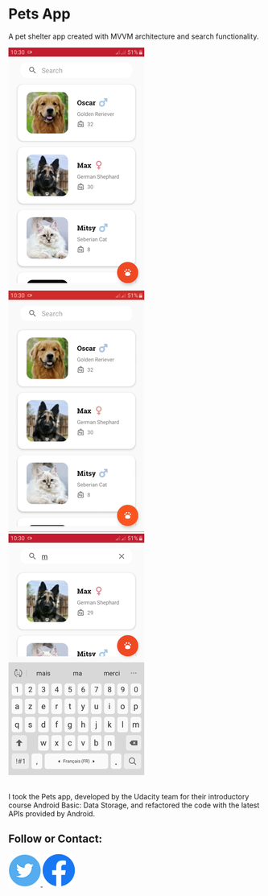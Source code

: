 Pets App
===================================

A pet shelter app created with MVVM architecture and search functionality.

<img src = "pics/list.png"/>  <img src = "pics/ripple_effect.gif"/>  <img src = "pics/search.png"/> 

<br>
I took the Pets app, developed by the Udacity team for their introductory course Android Basic: Data Storage, and refactored the code with the latest APIs provided by Android.

<br>

<h2>Follow or Contact:</h2>
<a href="https://twitter.com/AhmedSDev">
<img alt="Follow me on Twitter"
src="pics/twitter.png"/>
</a> <a href="https://www.facebook.com/androiddevblogbyas"><img alt="Follow me on Facebook" src="pics/facebook.png"/></a>
